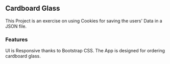 ## Cardboard Glass

This Project is an exercise on using Cookies for saving the users' Data in a JSON file.


### Features
UI is Responsive thanks to Bootstrap CSS. 
The App is designed for ordering cardboard glass.
